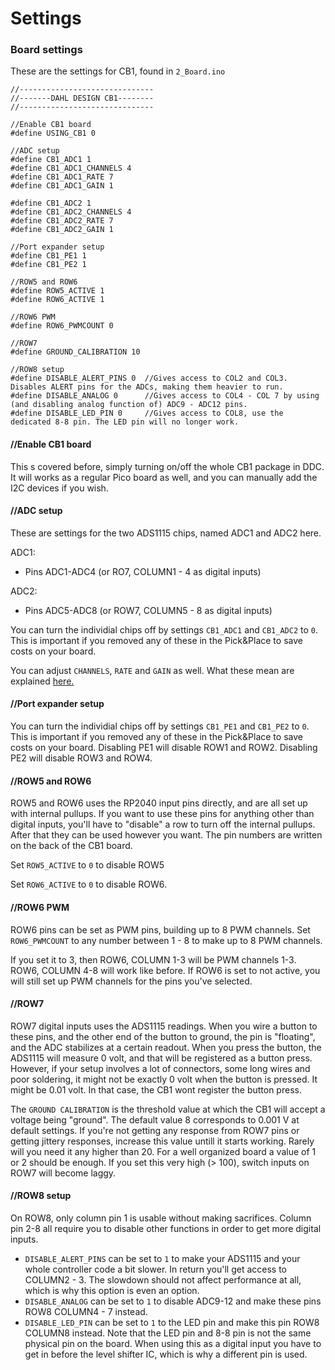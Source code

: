 # Settings

### Board settings

These are the settings for CB1, found in `2_Board.ino`

```
//------------------------------
//-------DAHL DESIGN CB1--------
//------------------------------

//Enable CB1 board
#define USING_CB1 0

//ADC setup
#define CB1_ADC1 1
#define CB1_ADC1_CHANNELS 4
#define CB1_ADC1_RATE 7
#define CB1_ADC1_GAIN 1

#define CB1_ADC2 1
#define CB1_ADC2_CHANNELS 4
#define CB1_ADC2_RATE 7
#define CB1_ADC2_GAIN 1

//Port expander setup
#define CB1_PE1 1
#define CB1_PE2 1

//ROW5 and ROW6
#define ROW5_ACTIVE 1
#define ROW6_ACTIVE 1

//ROW6 PWM
#define ROW6_PWMCOUNT 0

//ROW7
#define GROUND_CALIBRATION 10

//ROW8 setup
#define DISABLE_ALERT_PINS 0  //Gives access to COL2 and COL3. Disables ALERT pins for the ADCs, making them heavier to run.
#define DISABLE_ANALOG 0      //Gives access to COL4 - COL 7 by using (and disabling analog function of) ADC9 - ADC12 pins. 
#define DISABLE_LED_PIN 0     //Gives access to COL8, use the dedicated 8-8 pin. The LED pin will no longer work. 
```

#### //Enable CB1 board

This s covered before, simply turning on/off the whole CB1 package in DDC. It will works as a regular Pico board as well, and you can manually add the I2C devices if you wish.&#x20;

#### //ADC setup

These are settings for the two ADS1115 chips, named ADC1 and ADC2 here.&#x20;

ADC1:

* Pins ADC1-ADC4 (or RO7, COLUMN1 - 4 as digital inputs)

ADC2:&#x20;

* Pins ADC5-ADC8 (or ROW7, COLUMN5 - 8 as digital inputs)

You can turn the individial chips off by settings `CB1_ADC1` and `CB1_ADC2` to `0`. This is important if you removed any of these in the Pick\&Place to save costs on your board.&#x20;

You can adjust `CHANNELS`, `RATE` and `GAIN` as well. What these mean are explained [here.](../../3.-coding/peripherals/i2c-devices/ads1115.md#a-ds1115run)

#### //Port expander setup

You can turn the individial chips off by settings `CB1_PE1` and `CB1_PE2` to `0`. This is important if you removed any of these in the Pick\&Place to save costs on your board.  Disabling PE1 will disable ROW1 and ROW2. Disabling PE2 will disable ROW3 and ROW4.&#x20;

#### //ROW5 and ROW6

ROW5 and ROW6 uses the RP2040 input pins directly, and are all set up with internal pullups. If you want to use these pins for anything other than digital inputs, you'll have to "disable" a row to turn off the internal pullups. After that they can be used however you want. The pin numbers are written on the back of the CB1 board.&#x20;

Set `ROW5_ACTIVE` to `0` to disable ROW5

Set `ROW6_ACTIVE` to `0` to disable ROW6.

#### //ROW6 PWM

ROW6 pins can be set as PWM pins, building up to 8 PWM channels. Set `ROW6_PWMCOUNT` to any number between 1 - 8 to make up to 8 PWM channels.&#x20;

If you set it to 3, then ROW6, COLUMN 1-3 will be PWM channels 1-3. ROW6, COLUMN 4-8 will work like before. If ROW6 is set to not active, you will still set up PWM channels for the pins you've selected.

#### //ROW7

ROW7 digital inputs uses the ADS1115 readings. When you wire a button to these pins, and the other end of the button to ground, the pin is "floating", and the ADC stabilizes at a certain readout. When you press the button, the ADS1115 will measure 0 volt, and that will be registered as a button press. However, if your setup involves a lot of connectors, some long wires and poor soldering, it might not be exactly 0 volt when the button is pressed. It might be 0.01 volt. In that case, the CB1 wont register the button press.&#x20;

The `GROUND CALIBRATION` is the threshold value at which the CB1 will accept a voltage being "ground". The default value 8 corresponds to 0.001 V at default settings. If you're not getting any response from ROW7 pins or getting jittery responses, increase this value untill it starts working. Rarely will you need it any higher than 20. For a well organized board a value of 1 or 2 should be enough. If you set this very high (> 100), switch inputs on ROW7 will become laggy.&#x20;

#### //ROW8 setup

On ROW8, only column pin 1 is usable without making sacrifices. Column pin 2-8 all require you to disable other functions in order to get more digital inputs.

* `DISABLE_ALERT_PINS` can be set to `1` to make your ADS1115 and your whole controller code a bit slower. In return you'll get access to COLUMN2 - 3. The slowdown should not affect performance at all, which is why this option is even an option.
* `DISABLE_ANALOG` can be set to `1` to disable ADC9-12 and make these pins ROW8 COLUMN4 - 7 instead.&#x20;
* `DISABLE_LED_PIN` can be set to `1` to the LED pin and make this pin ROW8 COLUMN8 instead. Note that the LED pin and 8-8 pin is not the same physical pin on the board. When using this as a digital input you have to get in before the level shifter IC, which is why a different pin is used.&#x20;
